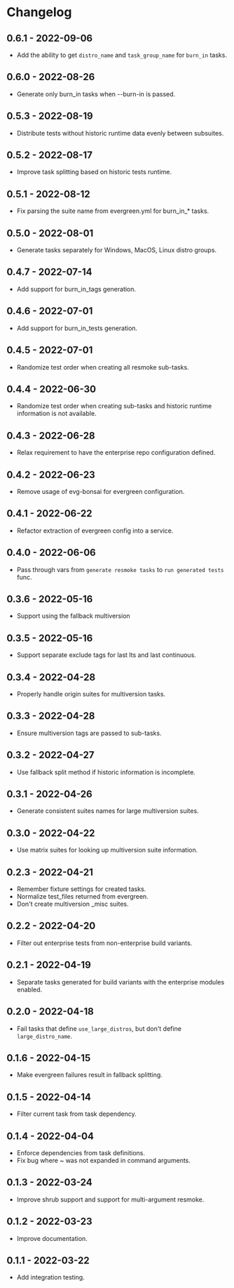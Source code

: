 # Changelog


## 0.6.1 - 2022-09-06
* Add the ability to get `distro_name` and `task_group_name` for `burn_in` tasks.
## 0.6.0 - 2022-08-26
* Generate only burn_in tasks when --burn-in is passed.

## 0.5.3 - 2022-08-19
* Distribute tests without historic runtime data evenly between subsuites.

## 0.5.2 - 2022-08-17
* Improve task splitting based on historic tests runtime.

## 0.5.1 - 2022-08-12
* Fix parsing the suite name from evergreen.yml for burn_in_* tasks.

## 0.5.0 - 2022-08-01

* Generate tasks separately for Windows, MacOS, Linux distro groups.

## 0.4.7 - 2022-07-14

* Add support for burn_in_tags generation.

## 0.4.6 - 2022-07-01

* Add support for burn_in_tests generation.

## 0.4.5 - 2022-07-01

* Randomize test order when creating all resmoke sub-tasks.

## 0.4.4 - 2022-06-30

* Randomize test order when creating sub-tasks and historic runtime information is not available.

## 0.4.3 - 2022-06-28

* Relax requirement to have the enterprise repo configuration defined.

## 0.4.2 - 2022-06-23

* Remove usage of evg-bonsai for evergreen configuration.

## 0.4.1 - 2022-06-22

* Refactor extraction of evergreen config into a service.

## 0.4.0 - 2022-06-06

* Pass through vars from `generate resmoke tasks` to `run generated tests` func.

## 0.3.6 - 2022-05-16

* Support using the fallback multiversion

## 0.3.5 - 2022-05-16

* Support separate exclude tags for last lts and last continuous.

## 0.3.4 - 2022-04-28

* Properly handle origin suites for multiversion tasks.

## 0.3.3 - 2022-04-28

* Ensure multiversion tags are passed to sub-tasks.

## 0.3.2 - 2022-04-27

* Use fallback split method if historic information is incomplete.

## 0.3.1 - 2022-04-26

* Generate consistent suites names for large multiversion suites.

## 0.3.0 - 2022-04-22

* Use matrix suites for looking up multiversion suite information.

## 0.2.3 - 2022-04-21

* Remember fixture settings for created tasks.
* Normalize test_files returned from evergreen.
* Don't create multiversion _misc suites.

## 0.2.2 - 2022-04-20

* Filter out enterprise tests from non-enterprise build variants.

## 0.2.1 - 2022-04-19

* Separate tasks generated for build variants with the enterprise modules enabled.

## 0.2.0 - 2022-04-18

* Fail tasks that define `use_large_distros`, but don't define `large_distro_name`.

## 0.1.6 - 2022-04-15

* Make evergreen failures result in fallback splitting.

## 0.1.5 - 2022-04-14

* Filter current task from task dependency.

## 0.1.4 - 2022-04-04

* Enforce dependencies from task definitions.
* Fix bug where ~ was not expanded in command arguments.

## 0.1.3 - 2022-03-24

* Improve shrub support and support for multi-argument resmoke.

## 0.1.2 - 2022-03-23

* Improve documentation.

## 0.1.1 - 2022-03-22

* Add integration testing.
